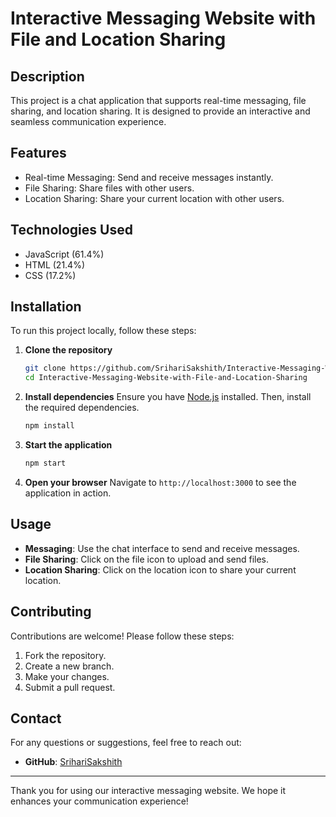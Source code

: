 # Interactive Messaging Website with File and Location Sharing

## Description
This project is a chat application that supports real-time messaging, file sharing, and location sharing. It is designed to provide an interactive and seamless communication experience.

## Features
- Real-time Messaging: Send and receive messages instantly.
- File Sharing: Share files with other users.
- Location Sharing: Share your current location with other users.

## Technologies Used
- JavaScript (61.4%)
- HTML (21.4%)
- CSS (17.2%)

## Installation
To run this project locally, follow these steps:

1. **Clone the repository**
   ```bash
   git clone https://github.com/SrihariSakshith/Interactive-Messaging-Website-with-File-and-Location-Sharing.git
   cd Interactive-Messaging-Website-with-File-and-Location-Sharing
   ```

2. **Install dependencies**
   Ensure you have [Node.js](https://nodejs.org/) installed. Then, install the required dependencies.
   ```bash
   npm install
   ```

3. **Start the application**
   ```bash
   npm start
   ```

4. **Open your browser**
   Navigate to `http://localhost:3000` to see the application in action.

## Usage
- **Messaging**: Use the chat interface to send and receive messages.
- **File Sharing**: Click on the file icon to upload and send files.
- **Location Sharing**: Click on the location icon to share your current location.

## Contributing
Contributions are welcome! Please follow these steps:

1. Fork the repository.
2. Create a new branch.
3. Make your changes.
4. Submit a pull request.

## Contact
For any questions or suggestions, feel free to reach out:

- **GitHub**: [SrihariSakshith](https://github.com/SrihariSakshith)

---

Thank you for using our interactive messaging website. We hope it enhances your communication experience!
